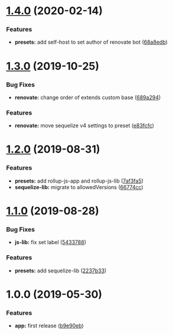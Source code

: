 # [1.4.0](https://github.com/eclass/renovate-config/compare/v1.3.0...v1.4.0) (2020-02-14)


### Features

* **presets:** add self-host to set author of renovate bot ([68a8edb](https://github.com/eclass/renovate-config/commit/68a8edb5e203819cd85c78982219ffcd39a6cfec))

# [1.3.0](https://github.com/eclass/renovate-config/compare/v1.2.0...v1.3.0) (2019-10-25)


### Bug Fixes

* **renovate:** change order of extends custom base ([689a294](https://github.com/eclass/renovate-config/commit/689a294))


### Features

* **renovate:** move sequelize v4 settings to preset ([e83fcfc](https://github.com/eclass/renovate-config/commit/e83fcfc))

# [1.2.0](https://github.com/eclass/renovate-config/compare/v1.1.0...v1.2.0) (2019-08-31)


### Features

* **presets:** add rollup-js-app and rollup-js-lib ([7af3fa5](https://github.com/eclass/renovate-config/commit/7af3fa5))
* **sequelize-lib:** migrate to allowedVersions ([66774cc](https://github.com/eclass/renovate-config/commit/66774cc))

# [1.1.0](https://github.com/eclass/renovate-config/compare/v1.0.0...v1.1.0) (2019-08-28)


### Bug Fixes

* **js-lib:** fix set label ([5433788](https://github.com/eclass/renovate-config/commit/5433788))


### Features

* **presets:** add sequelize-lib ([2237b33](https://github.com/eclass/renovate-config/commit/2237b33))

# 1.0.0 (2019-05-30)


### Features

* **app:** first release ([b9e90eb](https://github.com/eclass/renovate-config/commit/b9e90eb))
